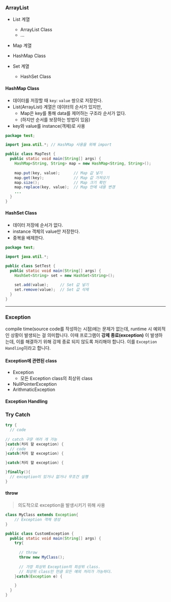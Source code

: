 ### ArrayList

- List 계열
  - ArrayList Class
  - ...

-  Map 계열
  - HashMap Class

- Set 계열
  - HashSet Class

#### HashMap Class

- 데이터를 저장할 때 <code>key</code>: <code>value</code> 쌍으로 저장한다.
- List(ArrayList) 계열은 데이터의 순서가 있지만,
  - Map은 key를 통해 data를 제어하는 구조라 순서가 없다.
  - (하지만 순서를 보장하는 방법이 있음)
- key와 value를 instance(객체)로 사용

```java
package test;

import java.util.*; // HashMap 사용을 위해 import

public class MapTest {
  public static void main(String[] args) {
    HashMap<String, String> map = new HashMap<String, String>();
    
    map.put(key, value);      // Map 값 넣기
    map.get(key);             // Map 값 가져오기
    map.size();               // Map 크기 확인 
    map.replace(key, value);  // Map 안에 내용 변경
    ...
  }
}
```

#### HashSet Class
- 데이터 저장에 순서가 없다.
- instance 객체의 value만 저장한다.
- 중복을 배제한다.

```java
package test;

import java.util.*;

public class SetTest {
  public static void main(String[] args) {
    HashSet<String> set = new HashSet<String>();
    
    set.add(value);     // Set 값 넣기
    set.remove(value);  // Set 값 삭제
  }
}
```

---

### Exception

compile time(source code를 작성하는 시점)에는 문제가 없는데, runtime 시 예외적인 상황이 발생되는 걸 의미합니다. 이때 프로그램이 **강제 종료(exception)** 이 발생하는데,
이를 해결하기 위해 강제 종료 되지 않도록 처리해야 합니다. 이를 <code>Exception Handling</code>이라고 합니다.

#### Exception에 관련된 class
- Exception
  - 모든 Exception class의 최상위 class
- NullPointerException
- ArithmaticException

#### Exception Handling

### Try Catch
```java
try {
  // code
  
// catch 구문 여러 개 가능
}catch(처리 할 exception) {
  // code
}catch(처리 할 exception) {

}catch(처리 할 exception) {

}finally(){
  // exception이 있거나 없거나 무조건 실행
}
```

#### throw
> 의도적으로 exception을 발생시키기 위해 사용

```java
class MyClass extends Exception{
	// Exception 객체 생성
}

public class CustomException {
  public static void main(String[] args) {
    try{
    
      // throw
      throw new MyClass();
      
      // 가장 최상위 Exception의 최상위 class.
      // 최상위 class인 만큼 모든 예외 처리가 가능하다.
    }catch(Exception e) {

    }
  }
}
```
